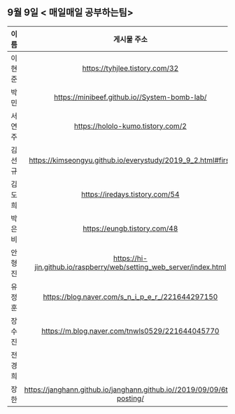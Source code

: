 ## 9월 9일  < 매일매일 공부하는팀>

| 이름   |                         게시물 주소                          |
| ------ | :----------------------------------------------------------: |
| 이현준 |                https://tyhjlee.tistory.com/32                |
| 박민   |         https://minibeef.github.io//System-bomb-lab/         |
| 서연주 |              https://hololo-kumo.tistory.com/2               |
| 김선규 | https://kimseongyu.github.io/everystudy/2019_9_2.html#first  |
| 김도희 |                https://iredays.tistory.com/54                |
| 박은비 |                 https://eungb.tistory.com/48                 |
| 안형진 | https://hi-jin.github.io/raspberry/web/setting_web_server/index.html |
| 유정훈 |       https://blog.naver.com/s_n_i_p_e_r_/221644297150       |
| 장수진 |       https://m.blog.naver.com/tnwls0529/221644045770        |
| 전경희 |                                                              |
| 장한   | https://janghann.github.io/janghann.github.io//2019/09/09/6th-posting/ |

